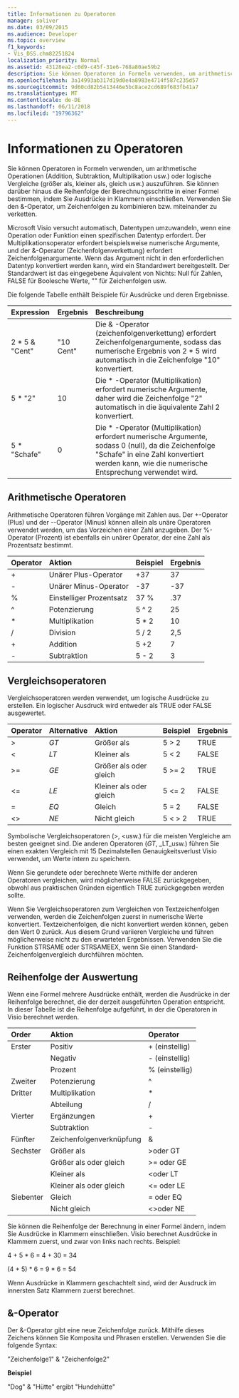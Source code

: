 ```yaml
---
title: Informationen zu Operatoren
manager: soliver
ms.date: 03/09/2015
ms.audience: Developer
ms.topic: overview
f1_keywords:
- Vis_DSS.chm82251824
localization_priority: Normal
ms.assetid: 43128ea2-c0d9-c45f-31e6-768a80ae59b2
description: Sie können Operatoren in Formeln verwenden, um arithmetische Operationen (Addition, Subtraktion, Multiplikation usw.) oder logische Vergleiche (größer als, kleiner als, gleich usw.) auszuführen. Sie können darüber hinaus die Reihenfolge der Berechnungsschritte in einer Formel bestimmen, indem Sie Ausdrücke in Klammern einschließen. Verwenden Sie den &-Operator, um Zeichenfolgen zu kombinieren bzw. miteinander zu verketten.
ms.openlocfilehash: 3a14993ab317d19d0e4a8983e4714f587c235d57
ms.sourcegitcommit: 9d60cd82b5413446e5bc8ace2cd689f683fb41a7
ms.translationtype: MT
ms.contentlocale: de-DE
ms.lasthandoff: 06/11/2018
ms.locfileid: "19796362"
---
```

# <a name="about-operators"></a>Informationen zu Operatoren

Sie können Operatoren in Formeln verwenden, um arithmetische Operationen (Addition, Subtraktion, Multiplikation usw.) oder logische Vergleiche (größer als, kleiner als, gleich usw.) auszuführen. Sie können darüber hinaus die Reihenfolge der Berechnungsschritte in einer Formel bestimmen, indem Sie Ausdrücke in Klammern einschließen. Verwenden Sie den &-Operator, um Zeichenfolgen zu kombinieren bzw. miteinander zu verketten.
  
Microsoft Visio versucht automatisch, Datentypen umzuwandeln, wenn eine Operation oder Funktion einen spezifischen Datentyp erfordert. Der Multiplikationsoperator erfordert beispielsweise numerische Argumente, und der &-Operator (Zeichenfolgenverkettung) erfordert Zeichenfolgenargumente. Wenn das Argument nicht in den erforderlichen Datentyp konvertiert werden kann, wird ein Standardwert bereitgestellt. Der Standardwert ist das eingegebene Äquivalent von Nichts: Null für Zahlen, FALSE für Boolesche Werte, "" für Zeichenfolgen usw.
  
Die folgende Tabelle enthält Beispiele für Ausdrücke und deren Ergebnisse.
  
|**Expression**|**Ergebnis**|**Beschreibung**|
|:-----|:-----|:-----|
| 2 \* 5 &amp; "Cent"  <br/> | "10 Cent"  <br/> | Die &amp; -Operator (zeichenfolgenverkettung) erfordert Zeichenfolgenargumente, sodass das numerische Ergebnis von 2 \* 5 wird automatisch in die Zeichenfolge "10" konvertiert.  <br/> |
| 5 \* "2"  <br/> | 10  <br/> | Die \* -Operator (Multiplikation) erfordert numerische Argumente, daher wird die Zeichenfolge "2" automatisch in die äquivalente Zahl 2 konvertiert.  <br/> |
| 5 \* "Schafe"  <br/> | 0  <br/> | Die \* -Operator (Multiplikation) erfordert numerische Argumente, sodass 0 (null), da die Zeichenfolge "Schafe" in eine Zahl konvertiert werden kann, wie die numerische Entsprechung verwendet wird.  <br/> |
   
## <a name="arithmetic-operators"></a>Arithmetische Operatoren

Arithmetische Operatoren führen Vorgänge mit Zahlen aus. Der +-Operator (Plus) und der --Operator (Minus) können allein als unäre Operatoren verwendet werden, um das Vorzeichen einer Zahl anzugeben. Der %-Operator (Prozent) ist ebenfalls ein unärer Operator, der eine Zahl als Prozentsatz bestimmt.
  
|**Operator**|**Aktion**|**Beispiel**|**Ergebnis**|
|:-----|:-----|:-----|:-----|
| +  <br/> | Unärer Plus-Operator  <br/> | +37  <br/> | 37  <br/> |
| -  <br/> | Unärer Minus-Operator  <br/> | -37  <br/> | -37  <br/> |
| %  <br/> | Einstelliger Prozentsatz  <br/> | 37 %  <br/> | .37  <br/> |
| ^  <br/> | Potenzierung  <br/> | 5 ^ 2  <br/> | 25  <br/> |
| \*  <br/> | Multiplikation  <br/> | 5 \* 2  <br/> | 10  <br/> |
| /  <br/> | Division  <br/> | 5 / 2  <br/> | 2,5  <br/> |
| +  <br/> | Addition  <br/> | 5 +2  <br/> | 7  <br/> |
| -  <br/> | Subtraktion  <br/> | 5 - 2  <br/> | 3  <br/> |
   
## <a name="comparison-operators"></a>Vergleichsoperatoren

Vergleichsoperatoren werden verwendet, um logische Ausdrücke zu erstellen. Ein logischer Ausdruck wird entweder als TRUE oder FALSE ausgewertet.
  
|**Operator**|**Alternative**|**Aktion**|**Beispiel**|**Ergebnis**|
|:-----|:-----|:-----|:-----|:-----|
| \>  <br/> | _GT_  <br/> | Größer als  <br/> | 5 \> 2  <br/> | TRUE  <br/> |
| \<  <br/> | _LT_  <br/> | Kleiner als  <br/> | 5 \< 2  <br/> | FALSE  <br/> |
| \>=  <br/> | _GE_  <br/> | Größer als oder gleich  <br/> | 5 \>= 2  <br/> | TRUE  <br/> |
| \<=  <br/> | _LE_  <br/> | Kleiner als oder gleich  <br/> | 5 \<= 2  <br/> | FALSE  <br/> |
| =  <br/> | _EQ_  <br/> | Gleich  <br/> | 5 = 2  <br/> | FALSE  <br/> |
| \<\>  <br/> | _NE_  <br/> | Nicht gleich  <br/> | 5 \< \> 2  <br/> | TRUE  <br/> |
   
Symbolische Vergleichsoperatoren (\>, \<usw.) für die meisten Vergleiche am besten geeignet sind. Die anderen Operatoren (_GT_, _LT_usw.) führen Sie einen exakten Vergleich mit 15 Dezimalstellen Genauigkeitsverlust Visio verwendet, um Werte intern zu speichern.
  
Wenn Sie gerundete oder berechnete Werte mithilfe der anderen Operatoren vergleichen, wird möglicherweise FALSE zurückgegeben, obwohl aus praktischen Gründen eigentlich TRUE zurückgegeben werden sollte.
  
Wenn Sie Vergleichsoperatoren zum Vergleichen von Textzeichenfolgen verwenden, werden die Zeichenfolgen zuerst in numerische Werte konvertiert. Textzeichenfolgen, die nicht konvertiert werden können, geben den Wert 0 zurück. Aus diesem Grund variieren Vergleiche und führen möglicherweise nicht zu den erwarteten Ergebnissen. Verwenden Sie die Funktion STRSAME oder STRSAMEEX, wenn Sie einen Standard-Zeichenfolgenvergleich durchführen möchten.
  
## <a name="order-of-evaluation"></a>Reihenfolge der Auswertung

Wenn eine Formel mehrere Ausdrücke enthält, werden die Ausdrücke in der Reihenfolge berechnet, die der derzeit ausgeführten Operation entspricht. In dieser Tabelle ist die Reihenfolge aufgeführt, in der die Operatoren in Visio berechnet werden.
  
|**Order**|**Aktion**|**Operator**|
|:-----|:-----|:-----|
|Erster  <br/> |Positiv  <br/> |+ (einstellig)  <br/> |
||Negativ  <br/> |- (einstellig)  <br/> |
||Prozent  <br/> |% (einstellig)  <br/> |
|Zweiter  <br/> |Potenzierung  <br/> |^  <br/> |
|Dritter  <br/> |Multiplikation  <br/> |\*  <br/> |
||Abteilung  <br/> |/  <br/> |
|Vierter  <br/> |Ergänzungen  <br/> |+  <br/> |
||Subtraktion  <br/> |-  <br/> |
|Fünfter  <br/> |Zeichenfolgenverknüpfung  <br/> |&amp;  <br/> |
|Sechster  <br/> |Größer als  <br/> |\>oder GT  <br/> |
||Größer als oder gleich  <br/> |\>= oder GE  <br/> |
||Kleiner als  <br/> |\<oder LT  <br/> |
||Kleiner als oder gleich  <br/> |\<= oder LE  <br/> |
|Siebenter  <br/> |Gleich  <br/> |= oder EQ  <br/> |
||Nicht gleich  <br/> |\<\>oder NE  <br/> |
   
Sie können die Reihenfolge der Berechnung in einer Formel ändern, indem Sie Ausdrücke in Klammern einschließen. Visio berechnet Ausdrücke in Klammern zuerst, und zwar von links nach rechts. Beispiel:
  
4 + 5 \* 6 = 4 + 30 = 34
  
(4 + 5) \* 6 = 9 \* 6 = 54
  
Wenn Ausdrücke in Klammern geschachtelt sind, wird der Ausdruck im innersten Satz Klammern zuerst berechnet.
  
## <a name="ampersand-operator"></a>&-Operator

Der &-Operator gibt eine neue Zeichenfolge zurück. Mithilfe dieses Zeichens können Sie Komposita und Phrasen erstellen. Verwenden Sie die folgende Syntax:
  
"Zeichenfolge1" &amp; "Zeichenfolge2"
  
 **Beispiel**
  
"Dog" &amp; "Hütte" ergibt "Hundehütte"
  

